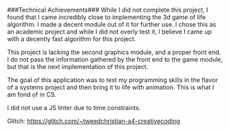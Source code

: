 ###Technical Achievements###
While I did not complete this project, I found that I came incredibly close to implementing the 3d game of life algorithm. I made a decent module out of it for
further use. I chose this as an academic project and while I did not overly test it, I believe I came up with a decently fast algorithm for this project.

This project is lacking the second graphics module, and a proper front end. I do not pass the information gathered by the front end to the game module,
but that is the next implementation of this project. 

The goal of this application was to test my programming skills in the flavor of a systems project and then bring it to life with animation. 
This is what I am fond of in CS.

I did not use a JS linter due to time constraints.

Glitch: https://glitch.com/~tweedchristian-a4-creativecoding
